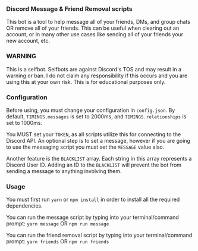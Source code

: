 ### Discord Message & Friend Removal scripts

This bot is a tool to help message all of your friends, DMs, and group chats OR remove all of your friends.
This can be useful when clearing out an account, or in many other use cases like sending all of your friends your new account, etc.

### WARNING
This is a selfbot. Selfbots are against Discord's TOS and may result in a warning or ban. I do not claim any responsibility if this occurs and you are using this at your own risk. This is for educational purposes only.

### Configuration

Before using, you must change your configuration in ``config.json``.
By default, ``TIMINGS.messages`` is set to 2000ms, and ``TIMINGS.relationships`` is set to 1000ms. 

You MUST set your ``TOKEN``, as all scripts utilize this for connecting to the Discord API.
An optional step is to set a message, however if you are going to use the messaging script you must set the ``MESSAGE`` value also.

Another feature is the ``BLACKLIST`` array. Each string in this array represents a Discord User ID.
Adding an ID to the ``BLACKLIST`` will prevent the bot from sending a message to anything involving them.

### Usage

You must first run ``yarn`` or ``npm install`` in order to install all the required dependencies. 

You can run the message script by typing into your terminal/command prompt:
```yarn message``` 
OR 
```npm run message```


You can run the friend removal script by typing into your terminal/command prompt: 
```yarn friends``` 
OR 
```npm run friends```



